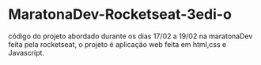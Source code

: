 # MaratonaDev-Rocketseat-3edi-o
código do projeto abordado durante os dias 17/02 a 19/02 na maratonaDev feita pela rocketseat, o projeto é aplicação web feita em html,css e Javascript. 
